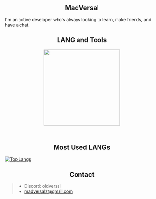 <h2 align="center">MadVersal</h2>
I'm an active developer who's always looking to learn, make friends, and have a chat. 

<h2 align="center">LANG and Tools</h2> 
<p align="center">
    <a href="#">
      <img width="250px" src="https://skillicons.dev/icons?i=php,py,html,css,github&perline=10" />
    </a>
</p>
<br />

<h2 align="center">Most Used LANGs</h2>

[![Top Langs](https://github-readme-stats.vercel.app/api/top-langs/?username=MadVersal&layout=compact&hide_border=true&title_color=2c98ff&text_color=ffffff&icon_color=2c98ff&bg_color=0d1117)](#)

<h2 align="center">Contact</h2>

> - Discord: oldversal
> - madversalz@gmail.com

